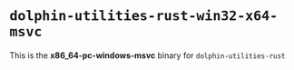 # `dolphin-utilities-rust-win32-x64-msvc`

This is the **x86_64-pc-windows-msvc** binary for `dolphin-utilities-rust`
